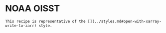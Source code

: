 # NOAA OISST

```{hint}
This recipe is representative of the [](../styles.md#open-with-xarray-write-to-zarr) style.
```

```{literalinclude} ../../../examples/feedstock/noaa_oisst.py

```

